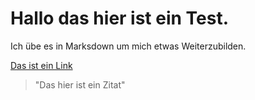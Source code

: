 # Hallo das hier ist ein Test.
Ich übe es in Marksdown um mich etwas Weiterzubilden.

[Das ist ein Link][Github]

[Github]: https://github.com/

[//]: <> (Kann ich das lesen? Antwort: Nein)

> "Das hier ist ein Zitat"
